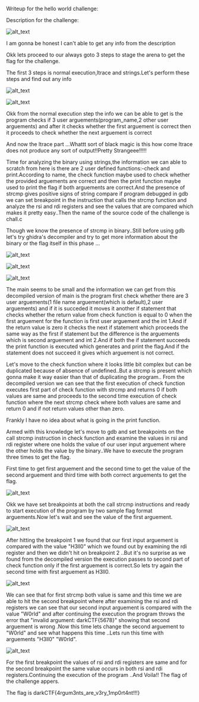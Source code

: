 Writeup for the hello world challenge:

Description for the challenge:

![alt_text](https://github.com/vital-information-resource-under-siege/DarkCTF-Writeups/blob/master/HelloWorld/Images/Screenshot_20201001_005713.jpeg)

I am gonna be honest I can't able to get any info from the description

Okk lets proceed to our always goto 3 steps to stage the arena to get the flag for the challenge.

The first 3 steps is normal execution,ltrace and strings.Let's perform these steps and find out any info 

![alt_text](https://github.com/vital-information-resource-under-siege/DarkCTF-Writeups/blob/master/HelloWorld/Images/Screenshot_20201001_004210.jpeg)

![alt_text](https://github.com/vital-information-resource-under-siege/DarkCTF-Writeups/blob/master/HelloWorld/Images/Screenshot_20201001_004225.jpeg)

Okk from the normal execution step the info we can be able to get is the program checks if 3 user arguements(program_name,2 other user arguements) and after it checks whether the first arguement is correct then it proceeds to check whether the next arguement is correct 

And now the ltrace part ...Whattt  sort of black magic is this how come ltrace does not produce any sort of output!!Pretty Strangeee!!!!!

Time for analyzing the binary using strings,the information we can able to scratch from here is there are 2 user defined functions:-check and print.According to name, the check function maybe used to check whether the provided arguements are correct and then the print function maybe used to print the flag if both arguements are correct.And the presence of strcmp gives positive signs of string compare if program debugged in gdb we can set breakpoint in the instruction that calls the strcmp function and analyze the rsi and rdi registers and see the values that are compared which makes it pretty easy..Then the  name of the source code of the challenge is chall.c

Though we know the presence of strcmp in binary..Still before using gdb let's try ghidra's decompiler  and try to get more information about the binary or the flag itself in this phase ...

![alt_text](https://github.com/vital-information-resource-under-siege/DarkCTF-Writeups/blob/master/HelloWorld/Images/Screenshot_20201001_004735.jpeg)

![alt_text](https://github.com/vital-information-resource-under-siege/DarkCTF-Writeups/blob/master/HelloWorld/Images/Screenshot_20201001_004757.jpeg)

![alt_text](https://github.com/vital-information-resource-under-siege/DarkCTF-Writeups/blob/master/HelloWorld/Images/Screenshot_20201001_004912.jpeg)

The main seems to be small and the information we can get from this decompiled version of main is the program first check whether there are 3 user arguements(1 file name arguement(which is default),2 user arguements) and if it is succeded it moves it another if statement that checks whether the return value from check function is equal to 0 when the first arguement for the function is first user arguement and the int 1.And if the return value is zero it checks the next if statement which proceeds the same way as the first if statement but the difference is the arguements which is second arguement and int 2.And if both the if statement succeeds the print function is executed which generates and print the flag.And if the statement does not succeed it gives which arguement is not correct.

Let's move to the check function where it looks little bit complex but can be duplicated because of absence of undefined..But a strcmp is present which gonna make it way easier than that of duplicating the program.. From the decompiled version we can see that the first execution of check function executes first part of check function with strcmp and returns 0 if both values are same and proceeds to the second time execution of check function where the next strcmp check where both values are same and return 0 and if not return values other than zero.

Frankly I have no idea about what is going in the print function.

Armed with this knowledge let's move to gdb and set breakpoints on the call strcmp instruction in check function and examine the values in rsi and rdi register where one holds the value of our user input arguement where the other holds the value by the binary..We have to execute the program three times to get the flag.

First time to get first arguement and the second time to get the value of the second arguement and third time with both correct arguements to get the flag.

![alt_text](https://github.com/vital-information-resource-under-siege/DarkCTF-Writeups/blob/master/HelloWorld/Images/Screenshot_20201001_040338.jpeg)

Okk we have set breakpoints at both the call strcmp instructions and ready to start execution of the program by two sample flag format arguements.Now let's wait and see the value of the first arguement.

![alt_text](https://github.com/vital-information-resource-under-siege/DarkCTF-Writeups/blob/master/HelloWorld/Images/Screenshot_20201001_040759.jpeg)

After hitting the breakpoint 1 we found that our first input arguement is compared with the value "H3ll0" which we found out by examining the rdi register and then we didn't hit on breakpoint 2 ..But it's no surprise as we found from the decompiled version the execution passes to second part of check function only if the first arguement is correct.So lets try again the second time with first arguement as H3ll0.

![alt_text](https://github.com/vital-information-resource-under-siege/DarkCTF-Writeups/blob/master/HelloWorld/Images/Screenshot_20201001_041444.jpeg)

We can see that for first strcmp both value is same and this time we are able to hit the second breakpoint where after examining the rsi and rdi registers we can see that our second input arguement is compared with the value "W0rld" and after continuing the execution the program throws the error that "invalid argument: darkCTF{5678}" showing that  second arguement is wrong .Now this time lets change the second arguement to "W0rld" and see what happens this time ..Lets run this time with arguements "H3ll0" "W0rld".

![alt_text](https://github.com/vital-information-resource-under-siege/DarkCTF-Writeups/blob/master/HelloWorld/Images/Screenshot_20201001_042309.jpeg)

For the first breakpoint the values of rsi and rdi registers are same and for the second breakpoint the same value occurs in both rsi and rdi registers.Continuing the execution of the program ..And Voila!!  The flag of the challenge appers.

The flag is darkCTF{4rgum3nts_are_v3ry_1mp0rt4nt!!!}

